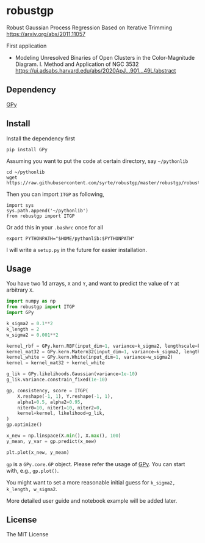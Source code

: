 # robustgp
Robust Gaussian Process Regression Based on Iterative Trimming
https://arxiv.org/abs/2011.11057

First application
- Modeling Unresolved Binaries of Open Clusters in the Color-Magnitude Diagram. I. Method and Application of NGC 3532
  https://ui.adsabs.harvard.edu/abs/2020ApJ...901...49L/abstract

## Dependency
[GPy](https://github.com/SheffieldML/GPy/)

## Install

Install the dependency first
```
pip install GPy
```

Assuming you want to put the code at certain directory, say `~/pythonlib`
```
cd ~/pythonlib
wget https://raw.githubusercontent.com/syrte/robustgp/master/robustgp/robustgp.py
```

Then you can import `ITGP` as following,
```
import sys
sys.path.append('~/pythonlib')
from robustgp import ITGP
```

Or add this in your `.bashrc` once for all
```
export PYTHONPATH="$HOME/pythonlib:$PYTHONPATH"
```

I will write a `setup.py` in the future for easier installation.


## Usage

You have two 1d arrays, `X` and `Y`, and want to predict the value of `Y` at arbitrary `X`.

```python
import numpy as np
from robustgp import ITGP
import GPy

k_sigma2 = 0.1**2
k_length = 2
w_sigma2 = 0.001**2

kernel_rbf = GPy.kern.RBF(input_dim=1, variance=k_sigma2, lengthscale=k_length)
kernel_mat32 = GPy.kern.Matern32(input_dim=1, variance=k_sigma2, lengthscale=k_length)
kernel_white = GPy.kern.White(input_dim=1, variance=w_sigma2)
kernel = kernel_mat32 + kernel_white

g_lik = GPy.likelihoods.Gaussian(variance=1e-10)
g_lik.variance.constrain_fixed(1e-10)

gp, consistency, score = ITGP(
    X.reshape(-1, 1), Y.reshape(-1, 1),
    alpha1=0.5, alpha2=0.95,
    niter0=10, niter1=10, niter2=0,
    kernel=kernel, likelihood=g_lik,
)
gp.optimize()

x_new = np.linspace(X.min(), X.max(), 100)
y_mean, y_var = gp.predict(x_new)

plt.plot(x_new, y_mean)
```

`gp` is a `GPy.core.GP` object. Please refer the usage of [GPy](https://nbviewer.jupyter.org/github/SheffieldML/notebook/blob/master/GPy/basic_gp.ipynb).
You can start with, e.g., `gp.plot()`.

You might want to set a more reasonable initial guess for `k_sigma2, k_length, w_sigma2`.

More detailed user guide and notebook example will be added later.

## License 
The MIT License

